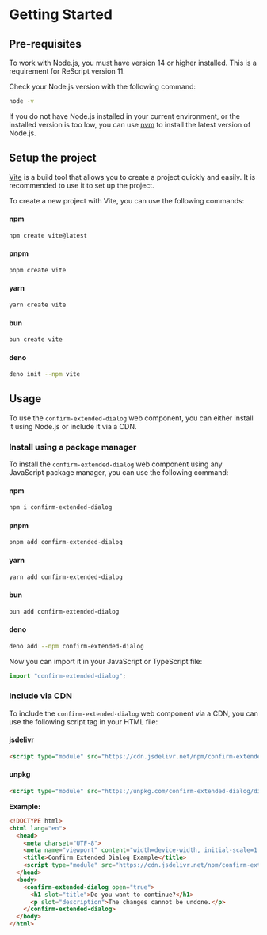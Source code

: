 # Getting Started

## Pre-requisites

To work with Node.js, you must have version 14 or higher installed. This is a requirement for ReScript version 11.

Check your Node.js version with the following command:
```sh
node -v
```

If you do not have Node.js installed in your current environment, or the installed version is too low, you can use [nvm](https://github.com/nvm-sh/nvm) to install the latest version of Node.js.

## Setup the project

[Vite](https://vitejs.dev/) is a build tool that allows you to create a project quickly and easily. It is recommended to use it to set up the project.

To create a new project with Vite, you can use the following commands:

<!-- tabs:start -->

#### **npm**
```sh
npm create vite@latest
```

#### **pnpm**
```sh
pnpm create vite
```

#### **yarn**
```sh
yarn create vite
```

#### **bun**
```sh
bun create vite
```

#### **deno**
```sh
deno init --npm vite
```

<!-- tabs:end -->

## Usage

To use the `confirm-extended-dialog` web component, you can either install it using Node.js or include it via a CDN.

### Install using a package manager

To install the `confirm-extended-dialog` web component using any JavaScript package manager, you can use the following command:

<!-- tabs:start -->

#### **npm**
```sh
npm i confirm-extended-dialog
```

#### **pnpm**
```sh
pnpm add confirm-extended-dialog
```

#### **yarn**
```sh
yarn add confirm-extended-dialog
```

#### **bun**
```sh
bun add confirm-extended-dialog
```

#### **deno**
```sh
deno add --npm confirm-extended-dialog
```

<!-- tabs:end -->

Now you can import it in your JavaScript or TypeScript file:

```js
import "confirm-extended-dialog";
```

### Include via CDN
To include the `confirm-extended-dialog` web component via a CDN, you can use the following script tag in your HTML file:

<!-- tabs:start -->

#### **jsdelivr**
```html
<script type="module" src="https://cdn.jsdelivr.net/npm/confirm-extended-dialog/dist/confirm-extended-dialog.js" lang="javascript"></script>
```

#### **unpkg**
```html
<script type="module" src="https://unpkg.com/confirm-extended-dialog/dist/confirm-extended-dialog.js" lang="javascript"></script>
```

<!-- tabs:end -->

**Example:**

```html
<!DOCTYPE html>
<html lang="en">
  <head>
    <meta charset="UTF-8">
    <meta name="viewport" content="width=device-width, initial-scale=1.0">
    <title>Confirm Extended Dialog Example</title>
    <script type="module" src="https://cdn.jsdelivr.net/npm/confirm-extended-dialog/dist/confirm-extended-dialog.js" lang="javascript"></script>
  </head>
  <body>
    <confirm-extended-dialog open="true">
      <h1 slot="title">Do you want to continue?</h1>
      <p slot="description">The changes cannot be undone.</p>
    </confirm-extended-dialog>
  </body>
</html>
```

